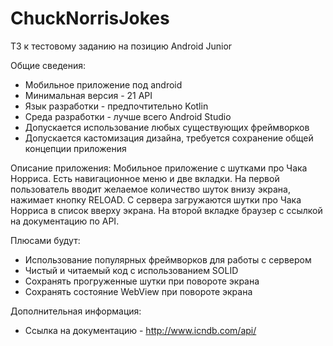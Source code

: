 # ChuckNorrisJokes

ТЗ к тестовому заданию на позицию Android Junior

Общие сведения:
- Мобильное приложение под android
- Минимальная версия - 21 API 
- Язык разработки - предпочтительно Kotlin
- Среда разработки - лучше всего Android Studio
- Допускается использование любых существующих фреймворков
- Допускается кастомизация дизайна, требуется сохранение общей концепции приложения

Описание приложения:
Мобильное приложение с шутками про Чака Норриса. Есть навигационное меню и две вкладки. На первой пользователь вводит желаемое количество шуток внизу экрана, нажимает кнопку RELOAD. С сервера загружаются шутки про Чака Норриса в список вверху экрана.
На второй вкладке браузер с ссылкой на документацию по API.

Плюсами будут:
- Использование популярных фреймворков для работы с сервером
- Чистый и читаемый код с использованием SOLID
- Сохранять прогруженные шутки при повороте экрана
- Сохранять состояние WebView при повороте экрана

Дополнительная информация:
- Ссылка на документацию - http://www.icndb.com/api/
